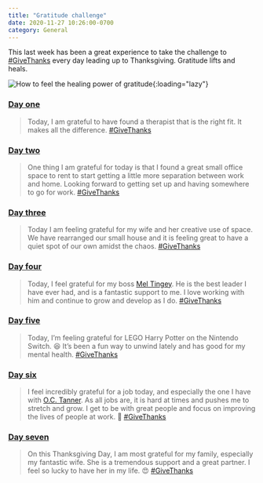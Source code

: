 ```yaml
---
title: "Gratitude challenge"
date: 2020-11-27 10:26:00-0700
category: General
---
```


This last week has been a great experience to take the challenge to [#GiveThanks](https://www.churchofjesuschrist.org/inspiration/the-story-behind-my-global-prayer-of-gratitude) every day leading up to Thanksgiving. Gratitude lifts and heals.

![How to feel the healing power of gratitude](https://media.bennorris.org/images/bennorris/uploads/2020/31ea165a7c.jpg){:loading="lazy"}

### [Day one](https://www.bennorris.org/2020/11/20/the-right-fit)

> Today, I am grateful to have found a therapist that is the right fit. It makes all the difference. [#GiveThanks](https://www.churchofjesuschrist.org/inspiration/the-story-behind-my-global-prayer-of-gratitude)

### [Day two](https://www.bennorris.org/2020/11/22/office-space)

> One thing I am grateful for today is that I found a great small office space to rent to start getting a little more separation between work and home. Looking forward to getting set up and having somewhere to go for work. [#GiveThanks](https://www.churchofjesuschrist.org/inspiration/the-story-behind-my-global-prayer-of-gratitude)

### [Day three](https://www.bennorris.org/2020/11/22/use-of-space)

> Today I am feeling grateful for my wife and her creative use of space. We have rearranged our small house and it is feeling great to have a quiet spot of our own amidst the chaos. [#GiveThanks](https://www.churchofjesuschrist.org/inspiration/the-story-behind-my-global-prayer-of-gratitude)

### [Day four](https://www.bennorris.org/2020/11/23/my-boss)

> Today, I feel grateful for my boss [Mel Tingey](https://www.linkedin.com/in/meltingey). He is the best leader I have ever had, and is a fantastic support to me. I love working with him and continue to grow and develop as I do. [#GiveThanks](https://www.churchofjesuschrist.org/inspiration/the-story-behind-my-global-prayer-of-gratitude)

### [Day five](https://www.bennorris.org/2020/11/24/lego-harry-potter)

> Today, I’m feeling grateful for LEGO Harry Potter on the Nintendo Switch. 😆 It’s been a fun way to unwind lately and has good for my mental health. [#GiveThanks](https://www.churchofjesuschrist.org/inspiration/the-story-behind-my-global-prayer-of-gratitude)

### [Day six](https://www.bennorris.org/2020/11/25/a-job)

> I feel incredibly grateful for a job today, and especially the one I have with [O.C. Tanner](https://www.octanner.com). As all jobs are, it is hard at times and pushes me to stretch and grow. I get to be with great people and focus on improving the lives of people at work. 🥰 [#GiveThanks](https://www.churchofjesuschrist.org/inspiration/the-story-behind-my-global-prayer-of-gratitude)

### [Day seven](https://www.bennorris.org/2020/11/26/my-family)

>  On this Thanksgiving Day, I am most grateful for my family, especially my fantastic wife. She is a tremendous support and a great partner. I feel so lucky to have her in my life. 😍 [#GiveThanks](https://www.churchofjesuschrist.org/inspiration/the-story-behind-my-global-prayer-of-gratitude)

